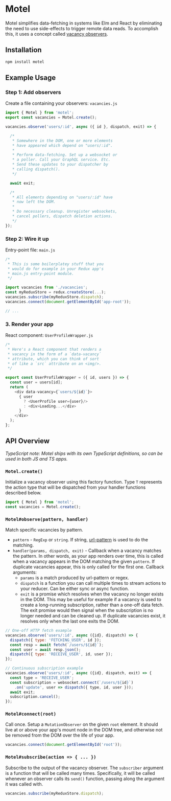 # Motel

Motel simplifies data-fetching in systems like Elm and React by
eliminating the need to use side-effects to trigger remote data
reads. To accomplish this, it uses a concept called
[vacancy observers](https://gist.github.com/greim/3de3bcb71a672e11c75e371b7b81f4bb).

## Installation

```bash
npm install motel
```

## Example Usage

### Step 1: Add observers

Create a file containing your observers: `vacancies.js`

```js
import { Motel } from 'motel';
export const vacancies = Motel.create();

vacancies.observe('users/:id', async ({ id }, dispatch, exit) => {

  /*
   * Somewhere in the DOM, one or more elements
   * have appeared which depend on "users/:id".
   *
   * Perform data-fetching. Set up a websocket or
   * a poller. Call your GraphQL service. Etc.
   * Send these updates to your dispatcher by
   * calling dispatch().
   */

  await exit;

  /*
   * All elements depending on "users/:id" have
   * now left the DOM.
   *
   * Do necessary cleanup. Unregister websockets,
   * cancel pollers, dispatch deletion actions.
   */
});
```

### Step 2: Wire it up

Entry-point file: `main.js`

```js
/*
 * This is some boilerplatey stuff that you
 * would do for example in your Redux app's
 * main.js entry-point module.
 */

import vacancies from './vacancies';
const myReduxStore = redux.createStore(...);
vacancies.subscribe(myReduxStore.dispatch);
vacancies.connect(document.getElementById('app-root'));

// ...
```

### 3. Render your app

React component: `UserProfileWrapper.js`

```js
/*
 * Here's a React component that renders a
 * vacancy in the form of a `data-vacancy`
 * attribute, which you can think of sort
 * of like a `src` attribute on an <img/>.
 */

export const UserProfileWrapper = ({ id, users }) => {
  const user = users[id];
  return (
    <div data-vacancy={`users/${id}`}>
      { user
        ? <UserProfile user={user}/>
        : <div>Loading...</div>
      }
    </div>
  );
};
```

## API Overview

*TypeScript note: Motel ships with its own TypeScript definitions,
so can be used in both JS and TS apps.*

### `Motel.create()`

Initialize a vacancy observer using this factory function.
Type `T` represents the action type that will be dispatched
from your handler functions described below.

```js
import { Motel } from 'motel';
const vacancies = Motel.create();
```

### `Motel#observe(pattern, handler)`

Match specific vacancies by pattern.

 * `pattern` - `RegExp` or `string`. If string,
    [url-pattern](https://www.npmjs.com/package/url-pattern)
    is used to do the matching.
 * `handler(params, dispatch, exit)` - Callback when a vacancy
    matches the pattern. In other words, as your app renders over
    time, this is called when a vacancy appears in the DOM
    matching the given `pattern`. If duplicate vacancies appear,
    this is only called for the first one. Callback arguments:
    * `params` is a match produced by url-pattern or regex.
    * `dispatch` is a function you can call multiple times to
      stream actions to your reducer. Can be either sync or
      async function.
    * `exit` is a promise which resolves when the vacancy no
      longer exists in the DOM. This may be useful for example
      if a vacancy is used to create a long-running subscription,
      rather than a one-off data fetch. The exit promise would
      then signal when the subscription is no longer needed and
      can be cleaned up. If duplicate vacancies exist, it resolves
      only when the last one exits the DOM.

```js
// One-off HTTP fetch example
vacancies.observe('users/:id', async ({id}, dispatch) => {
  dispatch({ type: 'FETCHING_USER', id });
  const resp = await fetch(`/users/${id}`);
  const user = await resp.json();
  dispatch({ type: 'RECEIVE_USER', id, user });
});
```

```js
// Continuous subscription example
vacancies.observe('users/:id', async ({id}, dispatch, exit) => {
  const type = 'RECEIVE_USER';
  const subscription = websocket.connect(`/users/${id}`)
    .on('update', user => dispatch({ type, id, user }));
  await exit;
  subscription.cancel();
});
```

### `Motel#connect(root)`

Call once. Setup a `MutationObserver` on the given `root`
element. It should live at or above your app's mount node in
the DOM tree, and otherwise not be removed from the DOM over
the life of your app.

```js
vacancies.connect(document.getElementById('root'));
```

### `Motel#subscribe(action => { ... })`

Subscribe to the output of the vacancy observer. The
`subscriber` argument is a function that will be called
many times. Specifically, it will be called whenever an
observer calls its `send()` function, passing along the
argument it was called with.

```js
vacancies.subscribe(myReduxStore.dispatch);
```

